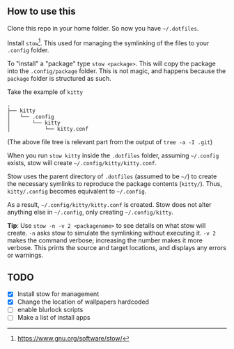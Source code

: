 ## How to use this

Clone this repo in your home folder. So now you have `~/.dotfiles`.

Install `stow`[^1]. This used for managing the symlinking of the files to your `.config` folder.

To "install" a "package" type `stow <package>`. This will copy the package into the `.config/package` folder.
This is not magic, and happens because the `package` folder is structured as such.

Take the example of `kitty`

```
.
├── kitty
│   └── .config
│       └── kitty
│           └── kitty.conf
```

(The above file tree is relevant part from the output of `tree -a -I .git`)

When you run `stow kitty` inside the `.dotfiles` folder, assuming `~/.config` exists, stow will create `~/.config/kitty/kitty.conf`.

Stow uses the parent directory of `.dotfiles` (assumed to be `~/`) to create the necessary symlinks to reproduce the package contents (`kitty/`). Thus, `kitty/.config` becomes equivalent to `~/.config`.

As a result, `~/.config/kitty/kitty.conf` is created. Stow does not alter anything else in `~/.config`, only creating `~/.config/kitty`.

**Tip**: Use `stow -n -v 2 <packagename>` to see details on what stow will create. `-n` asks stow to simulate the symlinking without executing it. `-v 2` makes the command verbose; increasing the number makes it more verbose. This prints the source and target locations, and displays any errors or warnings.

## TODO

- [x] Install stow for management
- [x] Change the location of wallpapers hardcoded
- [ ] enable blurlock scripts
- [ ] Make a list of install apps

[^1]: https://www.gnu.org/software/stow/
